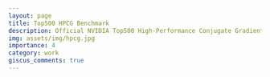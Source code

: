 ```yaml
---
layout: page
title: Top500 HPCG Benchmark
description: Official NVIDIA Top500 High-Performance Conjugate Gradients benchmark
img: assets/img/hpcg.jpg
importance: 4
category: work
giscus_comments: true
---
```

